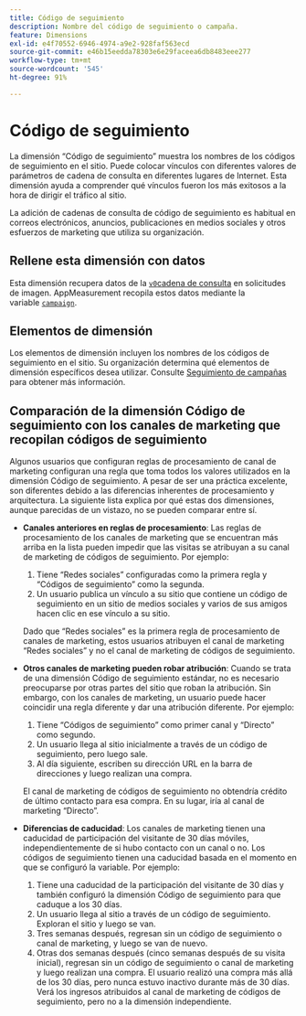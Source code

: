 ```yaml
---
title: Código de seguimiento
description: Nombre del código de seguimiento o campaña.
feature: Dimensions
exl-id: e4f70552-6946-4974-a9e2-928faf563ecd
source-git-commit: e46b15eedda78303e6e29faceea6db8483eee277
workflow-type: tm+mt
source-wordcount: '545'
ht-degree: 91%

---
```


# Código de seguimiento

La dimensión “Código de seguimiento” muestra los nombres de los códigos de seguimiento en el sitio. Puede colocar vínculos con diferentes valores de parámetros de cadena de consulta en diferentes lugares de Internet. Esta dimensión ayuda a comprender qué vínculos fueron los más exitosos a la hora de dirigir el tráfico al sitio.

La adición de cadenas de consulta de código de seguimiento es habitual en correos electrónicos, anuncios, publicaciones en medios sociales y otros esfuerzos de marketing que utiliza su organización.

## Rellene esta dimensión con datos

Esta dimensión recupera datos de la [`v0`cadena de consulta](/help/implement/validate/query-parameters.md) en solicitudes de imagen. AppMeasurement recopila estos datos mediante la variable [`campaign`](/help/implement/vars/page-vars/campaign.md).

## Elementos de dimensión

Los elementos de dimensión incluyen los nombres de los códigos de seguimiento en el sitio. Su organización determina qué elementos de dimensión específicos desea utilizar. Consulte [Seguimiento de campañas](/help/implement/use-cases/campaign-tracking.md) para obtener más información.

## Comparación de la dimensión Código de seguimiento con los canales de marketing que recopilan códigos de seguimiento

Algunos usuarios que configuran reglas de procesamiento de canal de marketing configuran una regla que toma todos los valores utilizados en la dimensión Código de seguimiento. A pesar de ser una práctica excelente, son diferentes debido a las diferencias inherentes de procesamiento y arquitectura. La siguiente lista explica por qué estas dos dimensiones, aunque parecidas de un vistazo, no se pueden comparar entre sí.

* **Canales anteriores en reglas de procesamiento**: Las reglas de procesamiento de los canales de marketing que se encuentran más arriba en la lista pueden impedir que las visitas se atribuyan a su canal de marketing de códigos de seguimiento. Por ejemplo:

   1. Tiene “Redes sociales” configuradas como la primera regla y “Códigos de seguimiento” como la segunda.
   2. Un usuario publica un vínculo a su sitio que contiene un código de seguimiento en un sitio de medios sociales y varios de sus amigos hacen clic en ese vínculo a su sitio.

   Dado que “Redes sociales” es la primera regla de procesamiento de canales de marketing, estos usuarios atribuyen el canal de marketing “Redes sociales” y no el canal de marketing de códigos de seguimiento.
* **Otros canales de marketing pueden robar atribución**: Cuando se trata de una dimensión Código de seguimiento estándar, no es necesario preocuparse por otras partes del sitio que roban la atribución. Sin embargo, con los canales de marketing, un usuario puede hacer coincidir una regla diferente y dar una atribución diferente. Por ejemplo:
   1. Tiene “Códigos de seguimiento” como primer canal y “Directo” como segundo.
   2. Un usuario llega al sitio inicialmente a través de un código de seguimiento, pero luego sale.
   3. Al día siguiente, escriben su dirección URL en la barra de direcciones y luego realizan una compra.

   El canal de marketing de códigos de seguimiento no obtendría crédito de último contacto para esa compra. En su lugar, iría al canal de marketing “Directo”.
* **Diferencias de caducidad**: Los canales de marketing tienen una caducidad de participación del visitante de 30 días móviles, independientemente de si hubo contacto con un canal o no. Los códigos de seguimiento tienen una caducidad basada en el momento en que se configuró la variable. Por ejemplo:
   1. Tiene una caducidad de la participación del visitante de 30 días y también configuró la dimensión Código de seguimiento para que caduque a los 30 días.
   2. Un usuario llega al sitio a través de un código de seguimiento. Exploran el sitio y luego se van.
   3. Tres semanas después, regresan sin un código de seguimiento o canal de marketing, y luego se van de nuevo.
   4. Otras dos semanas después (cinco semanas después de su visita inicial), regresan sin un código de seguimiento o canal de marketing y luego realizan una compra.
   El usuario realizó una compra más allá de los 30 días, pero nunca estuvo inactivo durante más de 30 días. Verá los ingresos atribuidos al canal de marketing de códigos de seguimiento, pero no a la dimensión independiente.
